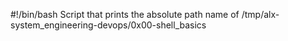 #!/bin/bash
Script that prints the absolute path name of /tmp/alx-system_engineering-devops/0x00-shell_basics
